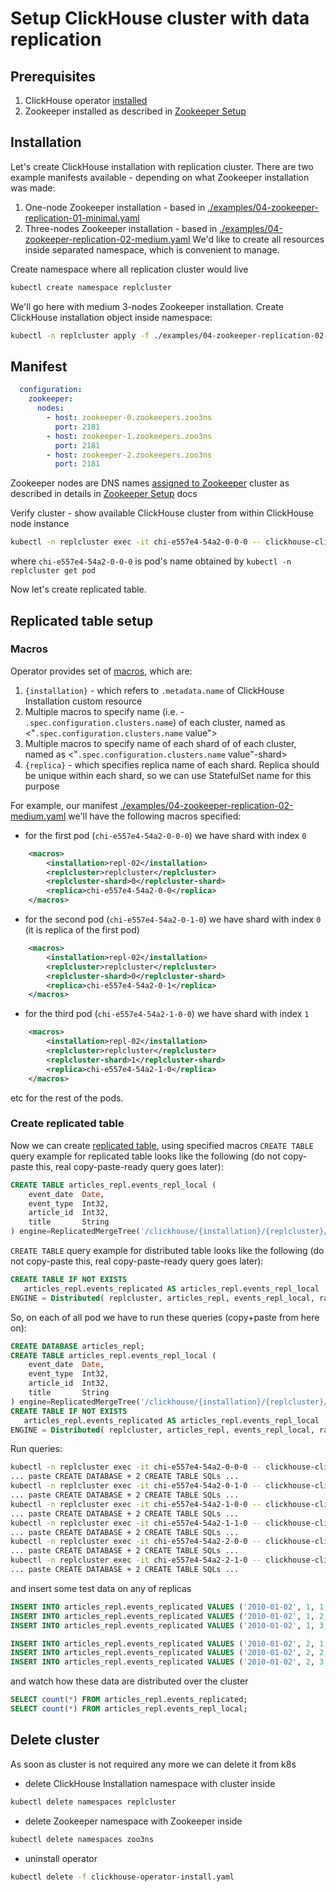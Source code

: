 
# Setup ClickHouse cluster with data replication

## Prerequisites

1. ClickHouse operator [installed](operator_installation_details.md)
1. Zookeeper installed as described in [Zookeeper Setup](zookeeper_setup.md)

## Installation
Let's create ClickHouse installation with replication cluster. There are two example manifests available - depending on what Zookeeper installation was made:
 1. One-node Zookeeper installation - based in [./examples/04-zookeeper-replication-01-minimal.yaml](./examples/04-zookeeper-replication-01-minimal.yaml)
 1. Three-nodes Zookeeper installation - based in [./examples/04-zookeeper-replication-02-medium.yaml](./examples/04-zookeeper-replication-02-medium.yaml) 
We'd like to create all resources inside separated namespace, which is convenient to manage.

Create namespace where all replication cluster would live
```bash
kubectl create namespace replcluster
```

We'll go here with medium 3-nodes Zookeeper installation.
Create ClickHouse installation object inside namespace:
```bash
kubectl -n replcluster apply -f ./examples/04-zookeeper-replication-02-medium.yaml 
```

## Manifest

```yaml
  configuration:
    zookeeper:
      nodes:
        - host: zookeeper-0.zookeepers.zoo3ns
          port: 2181
        - host: zookeeper-1.zookeepers.zoo3ns
          port: 2181
        - host: zookeeper-2.zookeepers.zoo3ns
          port: 2181
```

Zookeeper nodes are DNS names [assigned to Zookeeper](zookeeper_setup.md#dns-names) cluster as described in details in [Zookeeper Setup](zookeeper_setup.md) docs

Verify cluster - show available ClickHouse cluster from within ClickHouse node instance
```bash
kubectl -n replcluster exec -it chi-e557e4-54a2-0-0-0 -- clickhouse-client -q "select cluster, shard_num, replica_num, host_name, host_address from system.clusters where cluster='replcluster'"
```

where `chi-e557e4-54a2-0-0-0` is pod's name obtained by `kubectl -n replcluster get pod`

Now let's create replicated table.

## Replicated table setup

### Macros
Operator provides set of [macros](https://clickhouse.yandex/docs/en/operations/server_settings/settings/#macros), which are:
 1. `{installation}` - which refers to `.metadata.name` of ClickHouse Installation custom resource
 1. Multiple macros to specify name (i.e. - `.spec.configuration.clusters.name`) of each cluster, named as <"`.spec.configuration.clusters.name` value">  
 1. Multiple macros to specify name of each shard of of each cluster, named as <"`.spec.configuration.clusters.name` value"-shard>
 1. `{replica}` - which specifies replica name of each shard. Replica should be unique within each shard, so we can use StatefulSet name for this purpose

For example, our manifest [./examples/04-zookeeper-replication-02-medium.yaml](./examples/04-zookeeper-replication-02-medium.yaml) we'll have the following macros specified:
- for the first pod (`chi-e557e4-54a2-0-0-0`) we have shard with index `0`
```xml
    <macros>
        <installation>repl-02</installation>
        <replcluster>replcluster</replcluster>
        <replcluster-shard>0</replcluster-shard>
        <replica>chi-e557e4-54a2-0-0</replica>
    </macros>
```
- for the second pod (`chi-e557e4-54a2-0-1-0`) we have shard with index `0` (it is replica of the first pod)
```xml
    <macros>
        <installation>repl-02</installation>
        <replcluster>replcluster</replcluster>
        <replcluster-shard>0</replcluster-shard>
        <replica>chi-e557e4-54a2-0-1</replica>
    </macros>
```
- for the third pod (`chi-e557e4-54a2-1-0-0`) we have shard with index `1`
```xml
    <macros>
        <installation>repl-02</installation>
        <replcluster>replcluster</replcluster>
        <replcluster-shard>1</replcluster-shard>
        <replica>chi-e557e4-54a2-1-0</replica>
    </macros>
```
etc for the rest of the pods.

### Create replicated table

Now we can create [replicated table](https://clickhouse.yandex/docs/en/operations/table_engines/replication/), using specified macros
`CREATE TABLE` query example for replicated table looks like the following (do not copy-paste this, real copy-paste-ready query goes later):
```sql
CREATE TABLE articles_repl.events_repl_local (
    event_date  Date,
    event_type  Int32,
    article_id  Int32,
    title       String
) engine=ReplicatedMergeTree('/clickhouse/{installation}/{replcluster}/tables/{replcluster-shard}/articles_repl/events_repl_local', '{replica}', event_date, (event_type, article_id), 8192);
```
`CREATE TABLE` query example for distributed table looks like the following (do not copy-paste this, real copy-paste-ready query goes later):
```sql
CREATE TABLE IF NOT EXISTS  
   articles_repl.events_replicated AS articles_repl.events_repl_local
ENGINE = Distributed( replcluster, articles_repl, events_repl_local, rand());
```

So, on each of all pod we have to run these queries (copy+paste from here on):
```sql
CREATE DATABASE articles_repl;
CREATE TABLE articles_repl.events_repl_local (
    event_date  Date,
    event_type  Int32,
    article_id  Int32,
    title       String
) engine=ReplicatedMergeTree('/clickhouse/{installation}/{replcluster}/tables/{replcluster-shard}/articles_repl/events_repl_local', '{replica}', event_date, (event_type, article_id), 8192);
CREATE TABLE IF NOT EXISTS  
   articles_repl.events_replicated AS articles_repl.events_repl_local
ENGINE = Distributed( replcluster, articles_repl, events_repl_local, rand());
```

Run queries:
```bash
kubectl -n replcluster exec -it chi-e557e4-54a2-0-0-0 -- clickhouse-client
... paste CREATE DATABASE + 2 CREATE TABLE SQLs ...
kubectl -n replcluster exec -it chi-e557e4-54a2-0-1-0 -- clickhouse-client
... paste CREATE DATABASE + 2 CREATE TABLE SQLs ...
kubectl -n replcluster exec -it chi-e557e4-54a2-1-0-0 -- clickhouse-client
... paste CREATE DATABASE + 2 CREATE TABLE SQLs ...
kubectl -n replcluster exec -it chi-e557e4-54a2-1-1-0 -- clickhouse-client
... paste CREATE DATABASE + 2 CREATE TABLE SQLs ...
kubectl -n replcluster exec -it chi-e557e4-54a2-2-0-0 -- clickhouse-client
... paste CREATE DATABASE + 2 CREATE TABLE SQLs ...
kubectl -n replcluster exec -it chi-e557e4-54a2-2-1-0 -- clickhouse-client
... paste CREATE DATABASE + 2 CREATE TABLE SQLs ...
```

and insert some test data on any of replicas
```sql
INSERT INTO articles_repl.events_replicated VALUES ('2010-01-02', 1, 1, concat('events_dist_1_', toString(now())));
INSERT INTO articles_repl.events_replicated VALUES ('2010-01-02', 1, 2, concat('events_dist_2_', toString(now())));
INSERT INTO articles_repl.events_replicated VALUES ('2010-01-02', 1, 3, concat('events_dist_3_', toString(now())));

INSERT INTO articles_repl.events_replicated VALUES ('2010-01-02', 2, 1, concat('events_dist_1_', toString(now())));
INSERT INTO articles_repl.events_replicated VALUES ('2010-01-02', 2, 2, concat('events_dist_2_', toString(now())));
INSERT INTO articles_repl.events_replicated VALUES ('2010-01-02', 2, 3, concat('events_dist_3_', toString(now())));
```

and watch how these data are distributed over the cluster
```sql
SELECT count(*) FROM articles_repl.events_replicated;
SELECT count(*) FROM articles_repl.events_repl_local;
```

## Delete cluster

As soon as cluster is not required any more we can delete it from k8s 

- delete ClickHouse Installation namespace with cluster inside
```bash
kubectl delete namespaces replcluster 
```
- delete Zookeeper namespace with Zookeeper inside 
```bash
kubectl delete namespaces zoo3ns 
```
- uninstall operator
```bash
kubectl delete -f clickhouse-operator-install.yaml
```
